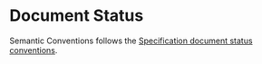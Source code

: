 # Document Status

Semantic Conventions follows the [Specification document status conventions](https://github.com/open-telemetry/opentelemetry-specification/tree/1.21.0/specification/document-status.md).
